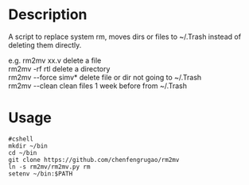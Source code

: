 
# Description

A script to replace system rm, moves dirs or files to ~/.Trash instead of deleting them directly.

e.g. rm2mv xx.v            delete a file  
     rm2mv -rf rtl         delete a directory  
     rm2mv --force simv*   delete file or dir not going to ~/.Trash  
     rm2mv --clean         clean files 1 week before from ~/.Trash  


# Usage

```shell
#cshell
mkdir ~/bin
cd ~/bin
git clone https://github.com/chenfengrugao/rm2mv
ln -s rm2mv/rm2mv.py rm
setenv ~/bin:$PATH
```



